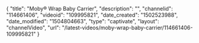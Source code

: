 {
    "title": "Moby&reg; Wrap Baby Carrier",
    "description": "",
    "channelid": "114661406",
    "videoid": "109995821",
    "date_created": "1502523988",
    "date_modified": "1504804663",
    "type": "captivate",
    "layout": "channelVideo",
    "url": "\/latest-videos\/moby-wrap-baby-carrier\/114661406-109995821"
}
